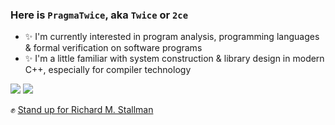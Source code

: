 ### Here is `PragmaTwice`, aka `Twice` or `2ce`

- ✨ I'm currently interested in program analysis, programming languages & formal verification on software programs
- ✨ I'm a little familiar with system construction & library design in modern C++, especially for compiler technology

<!--
**PragmaTwice/PragmaTwice** is a ✨ _special_ ✨ repository because its `README.md` (this file) appears on your GitHub profile.

Here are some ideas to get you started:

- 🔭 I’m currently working on ...
- 🌱 I’m currently learning ...
- 👯 I’m looking to collaborate on ...
- 🤔 I’m looking for help with ...
- 💬 Ask me about ...
- 📫 How to reach me: ...
- 😄 Pronouns: ...
- ⚡ Fun fact: ...
-->

![](https://github-readme-stats.vercel.app/api?username=PragmaTwice&show_icons=true&count_private=true&include_all_commits=true)
![](https://github-readme-stats.vercel.app/api/top-langs/?username=PragmaTwice&hide=html,css,qml&layout=compact&langs_count=10)

✊ [Stand up for Richard M. Stallman](https://rms-support-letter.github.io/)
